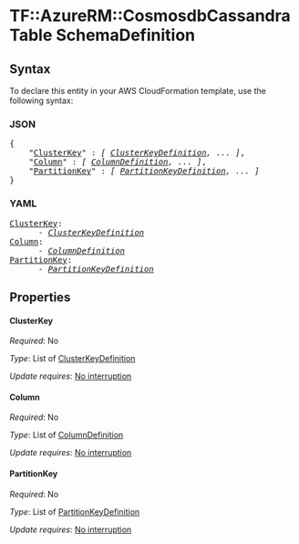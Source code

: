 # TF::AzureRM::CosmosdbCassandraTable SchemaDefinition

## Syntax

To declare this entity in your AWS CloudFormation template, use the following syntax:

### JSON

<pre>
{
    "<a href="#clusterkey" title="ClusterKey">ClusterKey</a>" : <i>[ <a href="clusterkeydefinition.md">ClusterKeyDefinition</a>, ... ]</i>,
    "<a href="#column" title="Column">Column</a>" : <i>[ <a href="columndefinition.md">ColumnDefinition</a>, ... ]</i>,
    "<a href="#partitionkey" title="PartitionKey">PartitionKey</a>" : <i>[ <a href="partitionkeydefinition.md">PartitionKeyDefinition</a>, ... ]</i>
}
</pre>

### YAML

<pre>
<a href="#clusterkey" title="ClusterKey">ClusterKey</a>: <i>
      - <a href="clusterkeydefinition.md">ClusterKeyDefinition</a></i>
<a href="#column" title="Column">Column</a>: <i>
      - <a href="columndefinition.md">ColumnDefinition</a></i>
<a href="#partitionkey" title="PartitionKey">PartitionKey</a>: <i>
      - <a href="partitionkeydefinition.md">PartitionKeyDefinition</a></i>
</pre>

## Properties

#### ClusterKey

_Required_: No

_Type_: List of <a href="clusterkeydefinition.md">ClusterKeyDefinition</a>

_Update requires_: [No interruption](https://docs.aws.amazon.com/AWSCloudFormation/latest/UserGuide/using-cfn-updating-stacks-update-behaviors.html#update-no-interrupt)

#### Column

_Required_: No

_Type_: List of <a href="columndefinition.md">ColumnDefinition</a>

_Update requires_: [No interruption](https://docs.aws.amazon.com/AWSCloudFormation/latest/UserGuide/using-cfn-updating-stacks-update-behaviors.html#update-no-interrupt)

#### PartitionKey

_Required_: No

_Type_: List of <a href="partitionkeydefinition.md">PartitionKeyDefinition</a>

_Update requires_: [No interruption](https://docs.aws.amazon.com/AWSCloudFormation/latest/UserGuide/using-cfn-updating-stacks-update-behaviors.html#update-no-interrupt)

